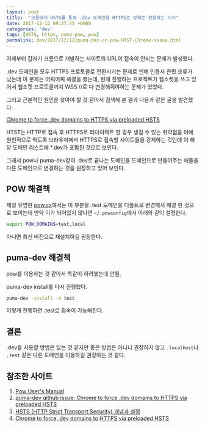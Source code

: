 ```yaml
---
layout: post
title:  "크롬에서 HSTS를 통해 .dev 도메인을 HTTPS로 강제로 전환하는 이슈"
date: 2017-12-12 09:27:45 +0900
categories: 'dev'
tags: [HSTS, https, puma-pow, pow]
permalink: dev/2017/12/12/puma-dev-or-pow-HTST-Chrome-issue.html
---
```


어제부터 갑자기 크롬으로 개발하는 사이트의 URL이 접속이 안되는 문제가 발생했다.

.dev 도메인을 모두 HTTPS 프로토콜로 전환시키는 문제로 인해 인증서 관련 오류가 났는데 이 문제는 어찌어찌 해결을 했는데, 현재 진행하는 프로젝트가 웹소켓을 쓰고 있어서 웹소켓 프로토콜까지 WSS://로 다 변경해줘야하는 문제가 있었다.

그리고 근본적인 원인을 찾아야 할 것 같아서 검색해 본 결과 다음과 같은 글을 발견했다.

<a href="https://ma.ttias.be/chrome-force-dev-domains-https-via-preloaded-hsts/" target="_blank">Chrome to force .dev domains to HTTPS via preloaded HSTS</a>

HTST는 HTTP로 접속 후 HTTPS로 리다이렉트 할 경우 생길 수 있는 취약점을 아예 원천적으로 막도록 브라우저에서 HTTPS로 접속할 사이트들을 강제하는 것인데 이 해당 도메인 리스트에 *.dev가 포함된 것으로 보인다.

그래서 pow나 puma-dev같이 .dev로 끝나는 도메인을 도메인으로 만들어주는 애들을 다른 도메인으로 변경하는 것을 권장하고 있어 보인다.


## POW 해결책

제일 유명한 <a href="http://pow.cx">pow.cx</a>에서는 이 부분을 .test 도메인을 디폴트로 변경해서 해결 한 것으로 보이는데 만약 이가 되어있지 않다면 `~/.powconfig`에서 아래와 같이 설정한다.
```bash
export POW_DOMAINS=test,local
```

아니면 최신 버전으로 재설치하길 권장한다.


## puma-dev 해결책

pow를 이용하는 것 같아서 똑같이 하려했는데 안됨.

puma-dev install를 다시 진행했다.

```bash
puma-dev -install -d test
```

이렇게 진행하면 .test로 접속이 가능해진다.


## 결론

.dev를 사용할 방법은 있는 것 같지만 좋은 방법은 아니니 권장하지 않고 `.localhost`나 `.test` 같은 다른 도메인을 이용하길 권장하는 것 같다.



## 참조한 사이트

1. <a href="http://pow.cx/manual.html" target="_blank">Pow User's Manual</a>
2. <a href="https://github.com/puma/puma-dev/issues/127">puma-dev github issue: Chrome to force .dev domains to HTTPS via preloaded HSTS</a>
3. <a href="https://rsec.kr/?cat=40" target="_blank">HSTS (HTTP Strict Transport Security) 개념과 설정</a>
4. <a href="https://ma.ttias.be/chrome-force-dev-domains-https-via-preloaded-hsts/" target="_blank">Chrome to force .dev domains to HTTPS via preloaded HSTS</a>

